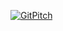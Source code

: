 [![GitPitch](https://gitpitch.com/assets/badge.svg)](https://gitpitch.com/ThinkBigAnalytics/Bootcamp_Dec16_Utah/master?grs=github)